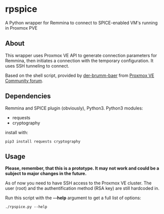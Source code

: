 # rpspice
A Python wrapper for Remmina to connect to SPICE-enabled VM's running in Proxmox PVE

## About
This wrapper uses Proxmox VE API to generate connection parameters for Remmina, then initiates a connection with the temporary configuration.
It uses SSH tunneling to connect.

Based on the shell script, provided by [der-brumm-baer](https://forum.proxmox.com/members/der-brumm-baer.60239/) from [Proxmox VE Community forum](https://forum.proxmox.com/threads/remote-spice-access-without-using-web-manager.16561/page-3).

## Dependencies
Remmina and SPICE plugin (obviously), Python3.
Python3 modules:
* requests
* cryptography

install with:

    pip3 install requests cryptography

## Usage
**Please, remember, that this is a prototype. It may not work and could be a subject to major changes in the future.**

As of now you need to have SSH access to the Proxmox VE cluster. The user (root) and the authentification method (RSA key) are still hardcoded in.

Run this script with the **--help** argument to get a full list of options:

    ./rpspice.py --help

[//]: # (Now with GPG commit signatures.)

